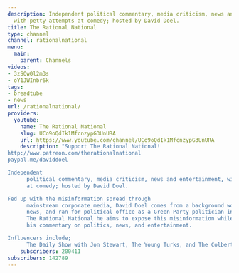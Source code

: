 ```yaml
---
description: Independent political commentary, media criticism, news and entertainment,
  with petty attempts at comedy; hosted by David Doel.
title: The Rational National
type: channel
channel: rationalnational
menu:
  main:
    parent: Channels
videos:
- 3zSOw0l2m3s
- oY1JWInbr6k
tags:
- breadtube
- news
url: /rationalnational/
providers:
  youtube:
    name: The Rational National
    slug: UCo9oQdIk1MfcnzypG3UnURA
    url: https://www.youtube.com/channel/UCo9oQdIk1MfcnzypG3UnURA
    description: "Support The Rational National!
http://www.patreon.com/therationalnational
paypal.me/daviddoel

Independent
      political commentary, media criticism, news and entertainment, with petty attempts
      at comedy; hosted by David Doel.

Fed up with the misinformation spread through
      mainstream corporate media, David Doel comes from a background working in broadcast
      news, and ran for political office as a Green Party politician in 2015. Through
      The Rational National he aims to expose this misinformation while also lending
      his commentary on politics, news, and entertainment.

Influencers include;
      The Daily Show with Jon Stewart, The Young Turks, and The Colbert Report."
    subscribers: 200411
subscribers: 142789
---
```

